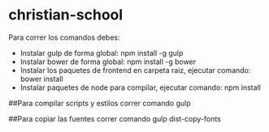 # christian-school

Para correr los comandos debes:
- Instalar gulp de forma global: npm install -g gulp
- Instalar bower de forma global: npm install -g bower
- Instalar los paquetes de frontend en carpeta raiz, ejecutar comando: bower install
- Instalar paquetes de node para compilar, ejecutar comando: npm install

##Para compilar scripts y estilos correr comando
gulp

##Para copiar las fuentes correr comando
gulp dist-copy-fonts
